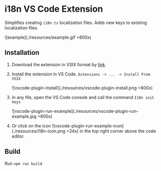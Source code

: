 # i18n VS Code Extension

Simplifies creating `i18n.ts` localization files. Adds new keys to existing localization files.

![example](./resources/example.gif =600x)

## Installation

1. Download the extension in VSIX format by [link](https://youtube.com/watch?v=dQw4w9WgXcQ).

2. Install the extension in VS Code. `Extensions -> ... -> Install From VSIX`

    ![vscode-plugin-install](./resources/vscode-plugin-install.png =600x)

3. In any file, open the VS Code console and call the command `I18n init keys`

    ![vscode-plugin-run-example](./resources/vscode-plugin-run-example.jpg =600x)

4. Or click on the icon ![vscode-plugin-run-example-icon](./resources/i18n-icon.png =24x) in the top right corner above the code editor.

## Build

Run `npm run build`
